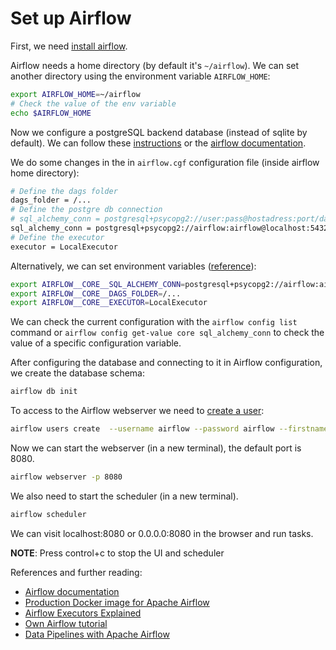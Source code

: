 # Set up Airflow


First, we need [install airflow](https://airflow.apache.org/docs/apache-airflow/stable/installation.html#).

Airflow needs a home directory (by default it's `~/airflow`). We can set another directory using the environment variable `AIRFLOW_HOME`: 

```bash
export AIRFLOW_HOME=~/airflow
# Check the value of the env variable
echo $AIRFLOW_HOME
```

Now we configure a postgreSQL backend database (instead of sqlite by default). We can follow these [instructions](https://stackoverflow.com/questions/58380835/implementing-postgres-sql-in-apache-airflow) or the [airflow documentation](https://airflow.apache.org/docs/apache-airflow/stable/howto/set-up-database.html#set-up-a-database-backend). 


We do some changes in the in `airflow.cgf` configuration file (inside airflow home directory):
```bash
# Define the dags folder
dags_folder = /...
# Define the postgre db connection
# sql_alchemy_conn = postgresql+psycopg2://user:pass@hostadress:port/database
sql_alchemy_conn = postgresql+psycopg2://airflow:airflow@localhost:5432/airflow
# Define the executor
executor = LocalExecutor
```

Alternatively, we can set environment variables ([reference](https://airflow.apache.org/docs/apache-airflow/stable/howto/set-config.html#setting-configuration-options)):
```bash
export AIRFLOW__CORE__SQL_ALCHEMY_CONN=postgresql+psycopg2://airflow:airflow@localhost:5432/airflow
export AIRFLOW__CORE__DAGS_FOLDER=/...
export AIRFLOW__CORE__EXECUTOR=LocalExecutor
```

We can check the current configuration with the `airflow config list` command or `airflow config get-value core sql_alchemy_conn` to check the value of a specific configuration variable.

After configuring the database and connecting to it in Airflow configuration, we create the database schema:

```bash
airflow db init
```

To access to the Airflow webserver we need to [create a user](https://airflow.apache.org/docs/apache-airflow/stable/cli-and-env-variables-ref.html#create_repeat1):

```bash
airflow users create  --username airflow --password airflow --firstname Victor --lastname Rodeño --role Admin --email aa@gmail.es
```

Now we can start the webserver (in a new terminal), the default port is 8080.

```bash
airflow webserver -p 8080
```
We also need to start the scheduler (in a new terminal).

```bash
airflow scheduler
```

We can visit localhost:8080 or 0.0.0.0:8080 in the browser and run tasks.

**NOTE**: Press control+c to stop the UI and scheduler

References and further reading:


- [Airflow documentation](https://airflow.apache.org/docs/apache-airflow/stable/index.html)
- [Production Docker image for Apache Airflow](https://www.youtube.com/watch?v=wDr3Y7q2XoI)
- [Airflow Executors Explained](https://www.astronomer.io/guides/airflow-executors-explained)
- [Own Airflow tutorial](https://github.com/victorviro/airflow_tutorial)
- [Data Pipelines with Apache Airflow](https://www.manning.com/books/data-pipelines-with-apache-airflow)